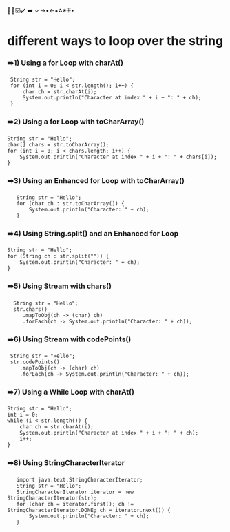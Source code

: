 🔴🔵☑️✔️ ➡️ ✓→•←⁕⁂※⁜‣

# different ways to loop over the string

### ➡️1) Using a for Loop with charAt()
     String str = "Hello";
     for (int i = 0; i < str.length(); i++) {
         char ch = str.charAt(i);
         System.out.println("Character at index " + i + ": " + ch);
     }

### ➡️2) Using a for Loop with toCharArray()
    String str = "Hello";
    char[] chars = str.toCharArray();
    for (int i = 0; i < chars.length; i++) {
        System.out.println("Character at index " + i + ": " + chars[i]);
    }

 ### ➡️3) Using an Enhanced for Loop with toCharArray()
       String str = "Hello";
       for (char ch : str.toCharArray()) {
           System.out.println("Character: " + ch);
       }

 ### ➡️4) Using String.split() and an Enhanced for Loop
    String str = "Hello";
    for (String ch : str.split("")) {
        System.out.println("Character: " + ch);
    }

 ### ➡️5) Using Stream with chars()
      String str = "Hello";
      str.chars()
         .mapToObj(ch -> (char) ch)
         .forEach(ch -> System.out.println("Character: " + ch));

 ### ➡️6) Using Stream with codePoints()
     String str = "Hello";
     str.codePoints()
        .mapToObj(ch -> (char) ch)
        .forEach(ch -> System.out.println("Character: " + ch));

 ### ➡️7) Using a While Loop with charAt()
    String str = "Hello";
    int i = 0;
    while (i < str.length()) {
        char ch = str.charAt(i);
        System.out.println("Character at index " + i + ": " + ch);
        i++;
    }

### ➡️8) Using StringCharacterIterator
       import java.text.StringCharacterIterator;
       String str = "Hello";
       StringCharacterIterator iterator = new StringCharacterIterator(str);
       for (char ch = iterator.first(); ch != StringCharacterIterator.DONE; ch = iterator.next()) {
           System.out.println("Character: " + ch);
       }




